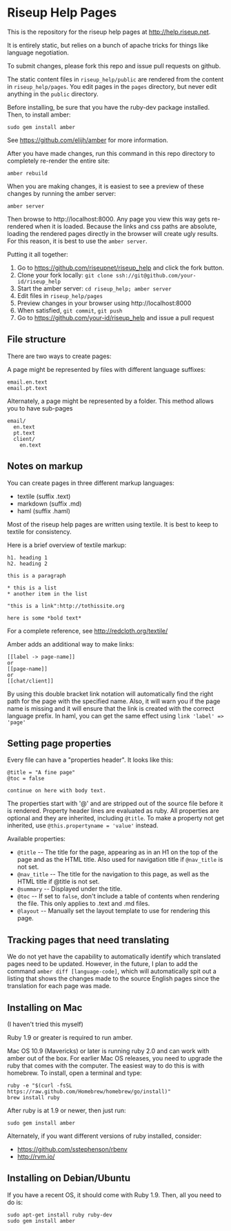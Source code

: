 Riseup Help Pages
==================================

This is the repository for the riseup help pages at http://help.riseup.net.

It is entirely static, but relies on a bunch of apache tricks for things like
language negotiation.

To submit changes, please fork this repo and issue pull requests on github.

The static content files in `riseup_help/public` are rendered from the content in
`riseup_help/pages`. You edit pages in the `pages` directory, but never edit
anything in the `public` directory.

Before installing, be sure that you have the ruby-dev package installed. Then, to install amber:

    sudo gem install amber

See https://github.com/elijh/amber for more information.

After you have made changes, run this command in this repo directory to
completely re-render the entire site:

    amber rebuild

When you are making changes, it is easiest to see a preview of these changes
by running the amber server:

    amber server

Then browse to http://localhost:8000. Any page you view this way gets re-
rendered when it is loaded. Because the links and css paths are absolute,
loading the rendered pages directly in the browser will create ugly results.
For this reason, it is best to use the `amber server`.

Putting it all together:

1. Go to https://github.com/riseupnet/riseup_help and click the fork button.
2. Clone your fork locally: `git clone ssh://git@github.com/your-id/riseup_help`
3. Start the amber server: `cd riseup_help; amber server`
4. Edit files in `riseup_help/pages`
5. Preview changes in your browser using http://localhost:8000
6. When satisfied, `git commit`, `git push`
7. Go to https://github.com/your-id/riseup_help and issue a pull request

File structure
------------------------------

There are two ways to create pages:

A page might be represented by files with different language suffixes:

    email.en.text
    email.pt.text

Alternately, a page might be represented by a folder. This method allows you
to have sub-pages

    email/
      en.text
      pt.text
      client/
        en.text

Notes on markup
------------------------------

You can create pages in three different markup languages:

* textile (suffix .text)
* markdown (suffix .md)
* haml (suffix .haml)

Most of the riseup help pages are written using textile. It is best to keep to
textile for consistency.

Here is a brief overview of textile markup:

    h1. heading 1
    h2. heading 2

    this is a paragraph

    * this is a list
    * another item in the list

    "this is a link":http://tothissite.org

    here is some *bold text*

For a complete reference, see http://redcloth.org/textile/

Amber adds an additional way to make links:

    [[label -> page-name]]
    or
    [[page-name]]
    or
    [[chat/client]]

By using this double bracket link notation will automatically find the right
path for the page with the specified name. Also, it will warn you if the page
name is missing and it will ensure that the link is created with the correct
language prefix. In haml, you can get the same effect using
`link 'label' => 'page'`

Setting page properties
---------------------------------

Every file can have a "properties header". It looks like this:

    @title = "A fine page"
    @toc = false

    continue on here with body text.

The properties start with '@' and are stripped out of the source file before
it is rendered. Property header lines are evaluated as ruby. All properties
are optional and they are inherited, including `@title`. To make a property
not get inherited, use `@this.propertyname = 'value'` instead.

Available properties:

* `@title` -- The title for the page, appearing as in an H1 on the top of the
   page and as the HTML title. Also used for navigation title if `@nav_title`
   is not set.
* `@nav_title` -- The title for the navigation to this page, as well as the
   HTML title if @title is not set.
* `@summary` -- Displayed under the title.
* `@toc` -- If set to `false`, don't include a table of contents when rendering
   the file. This only applies to .text and .md files.
* `@layout` -- Manually set the layout template to use for rendering this page.

Tracking pages that need translating
--------------------------------------------

We do not yet have the capability to automatically identify which translated
pages need to be updated. However, in the future, I plan to add the command
`amber diff [language-code]`, which will automatically spit out a listing that
shows the changes made to the source English pages since the translation for
each page was made.

Installing on Mac
------------------------------

(I haven't tried this myself)

Ruby 1.9 or greater is required to run amber.

Mac OS 10.9 (Mavericks) or later is running ruby 2.0 and can work with amber
out of the box. For earlier Mac OS releases, you need to upgrade the ruby that
comes with the computer. The easiest way to do this is with homebrew. To
install, open a terminal and type:

    ruby -e "$(curl -fsSL https://raw.github.com/Homebrew/homebrew/go/install)"
    brew install ruby

After ruby is at 1.9 or newer, then just run:

    sudo gem install amber

Alternately, if you want different versions of ruby installed, consider:

* https://github.com/sstephenson/rbenv
* http://rvm.io/

Installing on Debian/Ubuntu
----------------------------------

If you have a recent OS, it should come with Ruby 1.9. Then, all you need to do is:

    sudo apt-get install ruby ruby-dev
    sudo gem install amber

